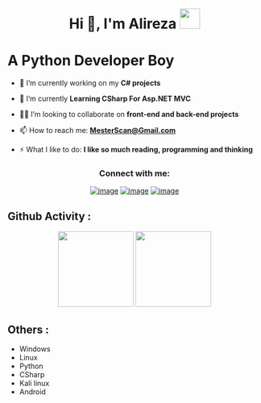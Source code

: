 <h1 align="center">Hi 👋, I'm Alireza <img height="40" src="https://emoji.gg/assets/emoji/7333-parrotdance.gif"></h1>

# A Python Developer Boy


- 🔭 I’m currently working on my **C# projects**

- 🌱 I’m currently  **Learning CSharp For Asp.NET MVC**

- 🙋‍♂️ I’m looking to collaborate on **front-end and back-end projects**

- 📫 How to reach me: **MesterScan@Gmail.com**

- ⚡ What I like to do: **I like so much reading, programming and thinking**


<h3 align="center">Connect with me:</h3>
<div align="center">

[![image](https://img.shields.io/badge/Instagram-E4405F?style=for-the-badge&logo=instagram&logoColor=white)](https://www.instagram.com/mesterscan)
[![image](https://img.shields.io/badge/Gmail-D14836?style=for-the-badge&logo=gmail&logoColor=white)](mailto:MesterScan@Gmail.com)
[![image](https://img.shields.io/badge/Telegram-blue?style=for-the-badge&logo=Telegram&logoColor=white)](https://t.me/MesterScan)

</div>

## Github Activity :

<p align= "center">
  <img height= "150" src="https://github-readme-stats.vercel.app/api?username=mesterscan&theme=react&show_icons=true&include_all_commits=true" />
  <img height= "150" src="https://github-readme-stats.vercel.app/api/top-langs/?username=mesterscan&theme=react&layout=compact" />
</p>


## Others :
<ul>
  <li>Windows</li>
  <li>Linux</li>
  <li>Python</li>
  <li>CSharp</li>
  <li>Kali linux</li>
  <li>Android</li>
</ul>
